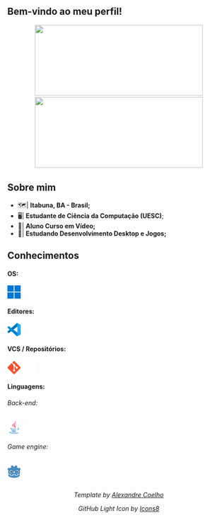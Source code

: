 ## Bem-vindo ao meu perfil!

<div align="center">
  <picture>
    <source
      srcset="https://github-readme-stats.vercel.app/api?username=ythmxz&locale=pt-br&show_icons=true&custom_title=Minhas+Estatísticas&hide_border=true&count_private=true&theme=github_dark"
      media="(prefers-color-scheme: dark)"
    />
    <source
      srcset="https://github-readme-stats.vercel.app/api?username=ythmxz&locale=pt-br&show_icons=true&custom_title=Minhas+Estatísticas&hide_border=true&count_private=true&theme=github_light"
      media="(prefers-color-scheme: light)"
    />
    <source
      srcset="https://github-readme-stats.vercel.app/api?username=ythmxz&locale=pt-br&show_icons=true&custom_title=Minhas+Estatísticas&hide_border=true&count_private=true&theme=transparent"
      media="(prefers-color-scheme: no-preference)"
    />
    <img
      width=380 height=160
      src="https://github-readme-stats.vercel.app/api?username=ythmxz&locale=pt-br&show_icons=true&custom_title=Minhas+Estatísticas&hide_border=true&count_private=true"
    />
  </picture>

  <picture>
    <source
      srcset="https://github-readme-stats.vercel.app/api/top-langs/?username=ythmxz&layout=compact&custom_title=Linguagens+Utilizadas&hide_border=true&count_private=true&theme=github_dark"
      media="(prefers-color-scheme: dark)"
    />
    <source
      srcset="https://github-readme-stats.vercel.app/api/top-langs/?username=ythmxz&layout=compact&custom_title=Linguagens+Utilizadas&hide_border=true&count_private=true&theme=github_light"
      media="(prefers-color-scheme: light)"
    />
    <source
      srcset="https://github-readme-stats.vercel.app/api/top-langs/?username=ythmxz&layout=compact&custom_title=Linguagens+Utilizadas&hide_border=true&count_private=true&theme=transparent"
      media="(prefers-color-scheme: no-preference)"
    />
    <img
      width=380 height=160
      src="https://github-readme-stats.vercel.app/api/top-langs/?username=ythmxz&layout=compact&custom_title=Linguagens+Utilizadas&hide_border=true&count_private=true"
    />
  </picture>
</div>

## Sobre mim

- 🗺️| **Itabuna, BA - Brasil;**
- 🖥️| **Estudante de Ciência da Computação (UESC)**;
- 💾| **Aluno Curso em Vídeo;**
- 📖| **Estudando Desenvolvimento Desktop e Jogos;**

## Conhecimentos

#### OS:

<a href="https://www.microsoft.com/windows/windows-11">
  <img align="center" alt="Windows 11" height="30" width="30" title="Windows 11" src="https://raw.githubusercontent.com/devicons/devicon/master/icons/windows11/windows11-original.svg">
</a>

#### Editores:

<a href="https://code.visualstudio.com/">
  <img align="center" alt="VS Code" height="30" width="30" title="VS Code" src="https://raw.githubusercontent.com/devicons/devicon/master/icons/vscode/vscode-original.svg">
</a>

#### VCS / Repositórios:

<a href="https://git-scm.com/"><img
    align="center" alt="Git" height="30" width="30" title="Git"
    src="https://raw.githubusercontent.com/devicons/devicon/master/icons/git/git-original.svg"
  /></a>
<a href="https//github.com/">
  <picture>
    <source
      srcset="https://raw.githubusercontent.com/devicons/devicon/master/icons/github/github-original.svg#gh-light-mode-only"
      media="(prefers-color-scheme: light)"
    />
    <source
      srcset="https://raw.githubusercontent.com/ythmxz/ythmxz/main/github-light-icon.svg#gh-dark-mode-only"
      media="(prefers-color-scheme: dark)"
    /><img
      align="center" alt="github" height="30" width="30" title="GitHub"
      src="https://raw.githubusercontent.com/ythmxz/ythmxz/main/github-light-icon.svg#gh-dark-mode-only"
    /></picture>
</a> 

#### Linguagens:

###### Back-end:
<a href="https://www.java.com/"><img
    align="center" alt="Java" height="30" width="30" title="Java"
    src="https://raw.githubusercontent.com/devicons/devicon/refs/heads/master/icons/java/java-original.svg"
  /></a>

###### Game engine:
<a href="https://godotengine.org/">
  <img
    align="center" alt="GDScript" height="30" width="30" title="Godot"
    src="https://raw.githubusercontent.com/devicons/devicon/refs/heads/master/icons/godot/godot-original.svg"
  />
</a>

##
<div align="center">
  
_Template by [Alexandre Coelho](https://github.com/coelhoalexandre/)_

_GitHub Light Icon by [Icons8](https://icons8.com)_

</div>
